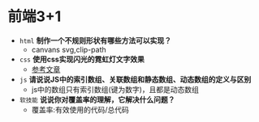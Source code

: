 # 前端3+1
- `html` **制作一个不规则形状有哪些方法可以实现？**
  - canvans svg,clip-path
- `css` **使用css实现闪光的霓虹灯文字效果**
  - [参考文章](https://www.cnblogs.com/wwhhq/p/8185854.html)
- `js` **请说说JS中的索引数组、关联数组和静态数组、动态数组的定义与区别**
  - js中的数组只有索引数组(键为数字)，且都是动态数组
- `软技能` **说说你对覆盖率的理解，它解决什么问题？**
  - 覆盖率:有效使用的代码/总代码